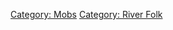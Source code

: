 [Category: Mobs](Category:_Mobs "wikilink") [Category: River
Folk](Category:_River_Folk "wikilink")
